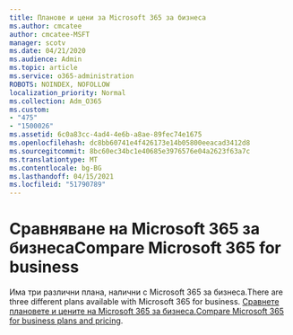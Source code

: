```yaml
---
title: Планове и цени за Microsoft 365 за бизнеса
ms.author: cmcatee
author: cmcatee-MSFT
manager: scotv
ms.date: 04/21/2020
ms.audience: Admin
ms.topic: article
ms.service: o365-administration
ROBOTS: NOINDEX, NOFOLLOW
localization_priority: Normal
ms.collection: Adm_O365
ms.custom:
- "475"
- "1500026"
ms.assetid: 6c0a83cc-4ad4-4e6b-a8ae-89fec74e1675
ms.openlocfilehash: dc8bb60741e4f426173e14b05800eeacad3412d8
ms.sourcegitcommit: 8bc60ec34bc1e40685e3976576e04a2623f63a7c
ms.translationtype: MT
ms.contentlocale: bg-BG
ms.lasthandoff: 04/15/2021
ms.locfileid: "51790789"
---
```

# <a name="compare-microsoft-365-for-business"></a><span data-ttu-id="acdf5-102">Сравняване на Microsoft 365 за бизнеса</span><span class="sxs-lookup"><span data-stu-id="acdf5-102">Compare Microsoft 365 for business</span></span>

<span data-ttu-id="acdf5-103">Има три различни плана, налични с Microsoft 365 за бизнеса.</span><span class="sxs-lookup"><span data-stu-id="acdf5-103">There are three different plans available with Microsoft 365 for business.</span></span> <span data-ttu-id="acdf5-104">[Сравнете плановете и цените на Microsoft 365 за бизнеса.](https://products.office.com/compare-all-microsoft-office-products?tab=2)</span><span class="sxs-lookup"><span data-stu-id="acdf5-104">[Compare Microsoft 365 for business plans and pricing](https://products.office.com/compare-all-microsoft-office-products?tab=2).</span></span>  
